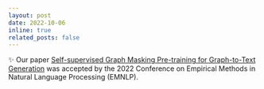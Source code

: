 ```yaml
---
layout: post
date: 2022-10-06
inline: true
related_posts: false
---
```


:sparkles: Our paper <a href="https://aclanthology.org/2022.emnlp-main.321/">Self-supervised Graph Masking Pre-training for Graph-to-Text Generation</a> was accepted by the 2022 Conference on Empirical Methods in Natural Language Processing (EMNLP).
